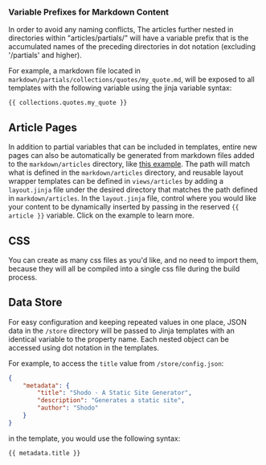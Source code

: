 ### Variable Prefixes for Markdown Content

In order to avoid any naming conflicts, The articles further nested in directories within "articles/partials/" will have a variable prefix that is the accumulated names of the preceding directories in dot notation (excluding '/partials' and higher). 

For example, a markdown file located in `markdown/partials/collections/quotes/my_quote.md`, will be exposed to all templates with the following variable using the jinja variable syntax:

```
{{ collections.quotes.my_quote }}
```

## Article Pages

In addition to partial variables that can be included in templates, entire new pages can also be automatically be generated from markdown files added to the 
`markdown/articles` directory, like [this example](/blog/first-blog). The path will match what is defined in the `markdown/articles` directory, and reusable layout wrapper templates can be defined in `views/articles` by adding a `layout.jinja` file under the desired directory that matches the path defined in `markdown/articles`. In the `layout.jinja` file, control where you would like your content to be dynamically inserted by passing in the reserved `{{ article }}` variable. Click on the example to learn more.


## CSS

You can create as many css files as you'd like, and no need to import them, because they will all be compiled
into a single css file during the build process.

## Data Store

For easy configuration and keeping repeated values in one place, JSON data in the `/store` directory will be passed to Jinja templates with an identical variable to the property name. Each nested object can be accessed using dot notation in the templates.

For example, to access the `title` value from `/store/config.json`:

```json
{
    "metadata": {
        "title": "Shodo - A Static Site Generator",
        "description": "Generates a static site",
        "author": "Shodo"
    }
}
```

in the template, you would use the following syntax:

```
{{ metadata.title }}
```